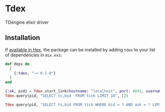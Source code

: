 # Tdex

TDengine elixir driver

## Installation

If [available in Hex](https://hex.pm/docs/publish), the package can be installed
by adding `tdex` to your list of dependencies in `mix.exs`:

```elixir
def deps do
  [
    {:tdex, "~> 0.1.0"}
  ]
end
```

```elixir
{:ok, pid} = Tdex.start_link(hostname: "localhost", port: 6041, username: "root", password: "taosdata", database: "test")
Tdex.query(pid, "SELECT ts,bid  FROM tick LIMIT 10", [])

Tdex.query(pid, "SELECT ts,bid FROM tick WHERE bid = ? AND ask = ? LIMIT 10", [1, 2])
```

